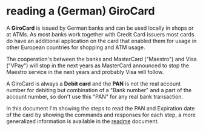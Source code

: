 # reading a (German) GiroCard

A **GiroCard** is issued by German banks and can be used locally in shops or at ATMs. As most banks 
work together with Credit Card issuers most cards do have an additional application on the card 
that enabled them for usage in other European countries for shopping and ATM usage.

The cooperation's between the banks and MasterCard ("Maestro") and Visa ("VPay") will stop in the 
next years as MasterCard announced to stop the Maestro service in the next years and probably Visa 
will follow.

A GiroCard is always a **Debit card** and the **PAN** is not the real account number for debiting 
but  combination of a "Bank number" and a part of the account number, so don't use this "PAN" for 
any real bank transaction.

In this document I'm showing the steps to read the PAN and Expiration date of the card by showing
the commands and responses for each step, a more generalized information is available in the
[readme](readme.md) document.








